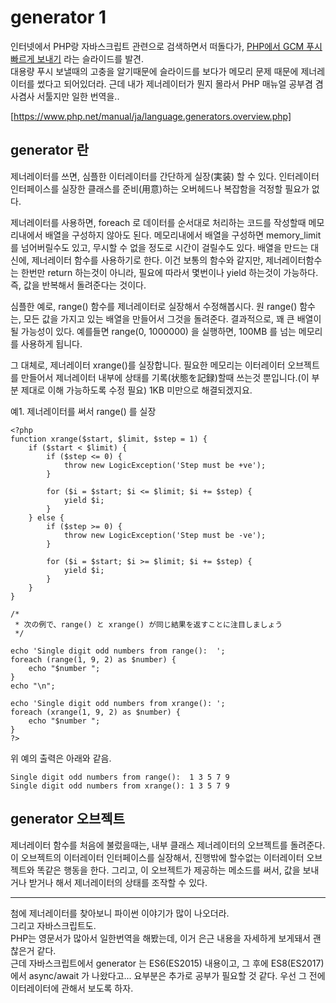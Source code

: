 generator 1
======================
인터넷에서 PHP랑 자바스크립트 관련으로 검색하면서 떠돌다가, [PHP에서 GCM 푸시 빠르게 보내기](https://www.slideshare.net/wan2land/php-gcm-feat-async-generator) 라는 슬라이드를 발견.  
대용량 푸시 보낼때의 고충을 알기때문에 슬라이드를 보다가 메모리 문제 때문에 제너레이터를 썼다고 되어있더라.
근데 내가 제너레이터가 뭔지 몰라서 PHP 매뉴얼 공부겸 겸사겸사 서툴지만 일한 번역을..

[https://www.php.net/manual/ja/language.generators.overview.php]

generator 란
---------------------
제너레이터를 쓰면, 심플한 이터레이터를 간단하게 실장(実装) 할 수 있다. 인터레이터 인터페이스를 실장한 클래스를 준비(用意)하는 오버헤드나 복잡함을 걱정할 필요가 없다.  

제너레이터를 사용하면, foreach 로 데이터를 순서대로 처리하는 코드를 작성할때 메모리내에서 배열을 구성하지 않아도 된다.
메모리내에서 배열을 구성하면 memory_limit 를 넘어버릴수도 있고, 무시할 수 없을 정도로 시간이 걸릴수도 있다.
배열을 만드는 대신에, 제너레이터 함수를 사용하기로 한다.
이건 보통의 함수와 같지만, 제너레이터함수는 한번만 return 하는것이 아니라, 필요에 따라서 몇번이나 yield 하는것이 가능하다.
즉, 값을 반복해서 돌려준다는 것이다.

심플한 예로, range() 함수를 제너레이터로 실장해서 수정해봅시다.
원 range() 함수는, 모든 값을 가지고 있는 배열을 만들어서 그것을 돌려준다.
결과적으로, 꽤 큰 배열이 될 가능성이 있다.
예를들면 range(0, 1000000) 을 실행하면, 100MB 를 넘는 메모리를 사용하게 됩니다.

그 대체로, 제너레이터 xrange()를 실장합니다.
필요한 메모리는 이터레이터 오브젝트를 만들어서 제너레이터 내부에 상태를 기록(状態を記録)할때 쓰는것 뿐입니다.(이 부분 제대로 이해 가능하도록 수정 필요)
1KB 미만으로 해결되겠지요.

예1. 제너레이터를 써서 range() 를 실장

    <?php
    function xrange($start, $limit, $step = 1) {
        if ($start < $limit) {
            if ($step <= 0) {
                throw new LogicException('Step must be +ve');
            }
    
            for ($i = $start; $i <= $limit; $i += $step) {
                yield $i;
            }
        } else {
            if ($step >= 0) {
                throw new LogicException('Step must be -ve');
            }
    
            for ($i = $start; $i >= $limit; $i += $step) {
                yield $i;
            }
        }
    }
    
    /*
     * 次の例で、range() と xrange() が同じ結果を返すことに注目しましょう
     */
    
    echo 'Single digit odd numbers from range():  ';
    foreach (range(1, 9, 2) as $number) {
        echo "$number ";
    }
    echo "\n";
    
    echo 'Single digit odd numbers from xrange(): ';
    foreach (xrange(1, 9, 2) as $number) {
        echo "$number ";
    }
    ?>

위 예의 출력은 아래와 같음.

    Single digit odd numbers from range():  1 3 5 7 9 
    Single digit odd numbers from xrange(): 1 3 5 7 9 

generator 오브젝트
----------------------- 
제너레이터 함수를 처음에 불렀을때는, 내부 클래스 제너레이터의 오브젝트를 돌려준다.
이 오브젝트의 이터레이터 인터페이스를 실장해서, 진행밖에 할수없는 이터레이터 오브젝트와 똑같은 행동을 한다.
그리고, 이 오브젝트가 제공하는 메소드를 써서, 값을 보내거나 받거나 해서 제너레이터의 상태를 조작할 수 있다.
 
-------------------------
첨에 제너레이터를 찾아보니 파이썬 이야기가 많이 나오더라.  
그리고 자바스크립트도.  
PHP는 영문서가 많아서 일한번역을 해봤는데, 이거 은근 내용을 자세하게 보게돼서 괜찮은거 같다.  
근데 자바스크립트에서 generator 는 ES6(ES2015) 내용이고, 그 후에 ES8(ES2017) 에서 async/await 가 나왔다고...
요부분은 추가로 공부가 필요할 것 같다.
우선 그 전에 이터레이터에 관해서 보도록 하자.